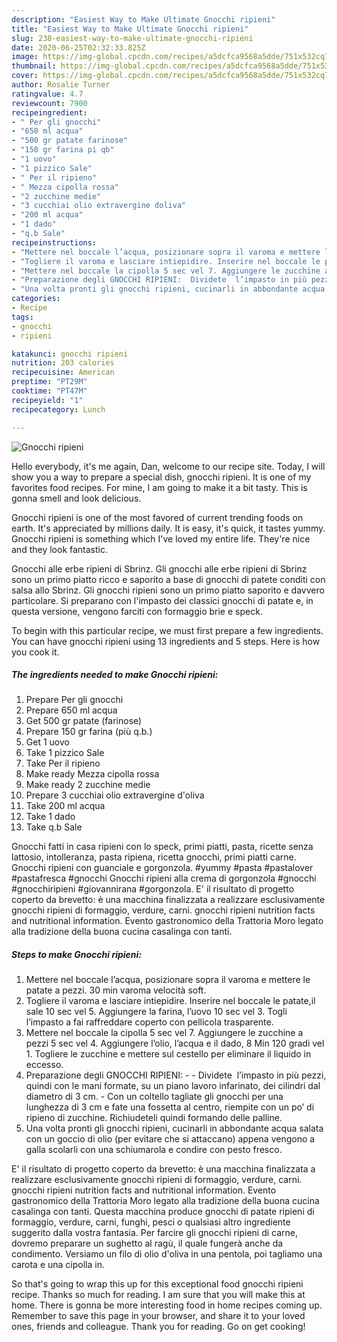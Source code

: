 ```yaml
---
description: "Easiest Way to Make Ultimate Gnocchi ripieni"
title: "Easiest Way to Make Ultimate Gnocchi ripieni"
slug: 238-easiest-way-to-make-ultimate-gnocchi-ripieni
date: 2020-06-25T02:32:33.825Z
image: https://img-global.cpcdn.com/recipes/a5dcfca9568a5dde/751x532cq70/gnocchi-ripieni-recipe-main-photo.jpg
thumbnail: https://img-global.cpcdn.com/recipes/a5dcfca9568a5dde/751x532cq70/gnocchi-ripieni-recipe-main-photo.jpg
cover: https://img-global.cpcdn.com/recipes/a5dcfca9568a5dde/751x532cq70/gnocchi-ripieni-recipe-main-photo.jpg
author: Rosalie Turner
ratingvalue: 4.7
reviewcount: 7900
recipeingredient:
- " Per gli gnocchi"
- "650 ml acqua"
- "500 gr patate farinose"
- "150 gr farina pi qb"
- "1 uovo"
- "1 pizzico Sale"
- " Per il ripieno"
- " Mezza cipolla rossa"
- "2 zucchine medie"
- "3 cucchiai olio extravergine doliva"
- "200 ml acqua"
- "1 dado"
- "q.b Sale"
recipeinstructions:
- "Mettere nel boccale l’acqua, posizionare sopra il varoma e mettere le patate a pezzi. 30 min varoma velocità soft."
- "Togliere il varoma e lasciare intiepidire. Inserire nel boccale le patate,il sale 10 sec vel 5. Aggiungere la farina, l’uovo 10 sec vel 3. Togli l’impasto a fai raffreddare coperto con pellicola trasparente."
- "Mettere nel boccale la cipolla 5 sec vel 7. Aggiungere le zucchine a pezzi 5 sec vel 4. Aggiungere l’olio, l’acqua e il dado, 8 Min 120 gradi vel 1. Togliere le zucchine e mettere sul cestello per eliminare il liquido in eccesso."
- "Preparazione degli GNOCCHI RIPIENI:  Dividete  l’impasto in più pezzi, quindi con le mani formate, su un piano lavoro infarinato, dei cilindri dal diametro di 3 cm. Con un coltello tagliate gli gnocchi per una lunghezza di 3 cm e fate una fossetta al centro, riempite con un po’ di ripieno di zucchine. Richiudeteli quindi formando delle palline."
- "Una volta pronti gli gnocchi ripieni, cucinarli in abbondante acqua salata con un goccio di olio (per evitare che si attaccano) appena vengono a galla scolarli con una schiumarola e condire con pesto fresco."
categories:
- Recipe
tags:
- gnocchi
- ripieni

katakunci: gnocchi ripieni 
nutrition: 203 calories
recipecuisine: American
preptime: "PT29M"
cooktime: "PT47M"
recipeyield: "1"
recipecategory: Lunch

---
```



![Gnocchi ripieni](https://img-global.cpcdn.com/recipes/a5dcfca9568a5dde/751x532cq70/gnocchi-ripieni-recipe-main-photo.jpg)

Hello everybody, it's me again, Dan, welcome to our recipe site. Today, I will show you a way to prepare a special dish, gnocchi ripieni. It is one of my favorites food recipes. For mine, I am going to make it a bit tasty. This is gonna smell and look delicious.

Gnocchi ripieni is one of the most favored of current trending foods on earth. It's appreciated by millions daily. It is easy, it's quick, it tastes yummy. Gnocchi ripieni is something which I've loved my entire life. They're nice and they look fantastic.

Gnocchi alle erbe ripieni di Sbrinz. Gli gnocchi alle erbe ripieni di Sbrinz sono un primo piatto ricco e saporito a base di gnocchi di patete conditi con salsa allo Sbrinz. Gli gnocchi ripieni sono un primo piatto saporito e davvero particolare. Si preparano con l&#39;impasto dei classici gnocchi di patate e, in questa versione, vengono farciti con formaggio brie e speck.


To begin with this particular recipe, we must first prepare a few ingredients. You can have gnocchi ripieni using 13 ingredients and 5 steps. Here is how you cook it.

<!--inarticleads1-->

##### The ingredients needed to make Gnocchi ripieni:

1. Prepare  Per gli gnocchi
1. Prepare 650 ml acqua
1. Get 500 gr patate (farinose)
1. Prepare 150 gr farina (più q.b.)
1. Get 1 uovo
1. Take 1 pizzico Sale
1. Take  Per il ripieno
1. Make ready  Mezza cipolla rossa
1. Make ready 2 zucchine medie
1. Prepare 3 cucchiai olio extravergine d&#39;oliva
1. Take 200 ml acqua
1. Take 1 dado
1. Take q.b Sale


Gnocchi fatti in casa ripieni con lo speck, primi piatti, pasta, ricette senza lattosio, intolleranza, pasta ripiena, ricetta gnocchi, primi piatti carne. Gnocchi ripieni con guanciale e gorgonzola. #yummy #pasta #pastalover #pastafresca #gnocchi Gnocchi ripieni alla crema di gorgonzola #gnocchi #gnocchiripieni #giovannirana #gorgonzola. E&#39; il risultato di progetto coperto da brevetto: è una macchina finalizzata a realizzare esclusivamente gnocchi ripieni di formaggio, verdure, carni. gnocchi ripieni nutrition facts and nutritional information. Evento gastronomico della Trattoria Moro legato alla tradizione della buona cucina casalinga con tanti. 

<!--inarticleads2-->

##### Steps to make Gnocchi ripieni:

1. Mettere nel boccale l’acqua, posizionare sopra il varoma e mettere le patate a pezzi. 30 min varoma velocità soft.
1. Togliere il varoma e lasciare intiepidire. Inserire nel boccale le patate,il sale 10 sec vel 5. Aggiungere la farina, l’uovo 10 sec vel 3. Togli l’impasto a fai raffreddare coperto con pellicola trasparente.
1. Mettere nel boccale la cipolla 5 sec vel 7. Aggiungere le zucchine a pezzi 5 sec vel 4. Aggiungere l’olio, l’acqua e il dado, 8 Min 120 gradi vel 1. Togliere le zucchine e mettere sul cestello per eliminare il liquido in eccesso.
1. Preparazione degli GNOCCHI RIPIENI: -  - Dividete  l’impasto in più pezzi, quindi con le mani formate, su un piano lavoro infarinato, dei cilindri dal diametro di 3 cm. - Con un coltello tagliate gli gnocchi per una lunghezza di 3 cm e fate una fossetta al centro, riempite con un po’ di ripieno di zucchine. Richiudeteli quindi formando delle palline.
1. Una volta pronti gli gnocchi ripieni, cucinarli in abbondante acqua salata con un goccio di olio (per evitare che si attaccano) appena vengono a galla scolarli con una schiumarola e condire con pesto fresco.


E&#39; il risultato di progetto coperto da brevetto: è una macchina finalizzata a realizzare esclusivamente gnocchi ripieni di formaggio, verdure, carni. gnocchi ripieni nutrition facts and nutritional information. Evento gastronomico della Trattoria Moro legato alla tradizione della buona cucina casalinga con tanti. Questa macchina produce gnocchi di patate ripieni di formaggio, verdure, carni, funghi, pesci o qualsiasi altro ingrediente suggerito dalla vostra fantasia. Per farcire gli gnocchi ripieni di carne, dovremo preparare un sughetto al ragù, il quale fungerà anche da condimento. Versiamo un filo di olio d&#39;oliva in una pentola, poi tagliamo una carota e una cipolla in. 

So that's going to wrap this up for this exceptional food gnocchi ripieni recipe. Thanks so much for reading. I am sure that you will make this at home. There is gonna be more interesting food in home recipes coming up. Remember to save this page in your browser, and share it to your loved ones, friends and colleague. Thank you for reading. Go on get cooking!
